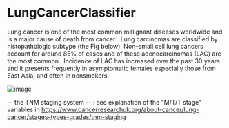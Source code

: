 # LungCancerClassifier

Lung cancer is one of the most common malignant diseases worldwide and is a major cause of death from cancer . Lung carcinomas are classified by histopathologic subtype (the Fig below). Non–small cell lung cancers account for around 85% of cases and of these adenocarcinomas (LAC) are the most common . Incidence of LAC has increased over the past 30 years and it presents frequently in asymptomatic females especially those from East Asia, and often in nonsmokers.

![image](https://user-images.githubusercontent.com/78892787/155035824-e055b78c-14c4-4c9f-89b2-1af2f73c48ae.png)

-- the TNM staging system -- : see explanation of the "M/T/T stage" variables in https://www.cancerresearchuk.org/about-cancer/lung-cancer/stages-types-grades/tnm-staging
